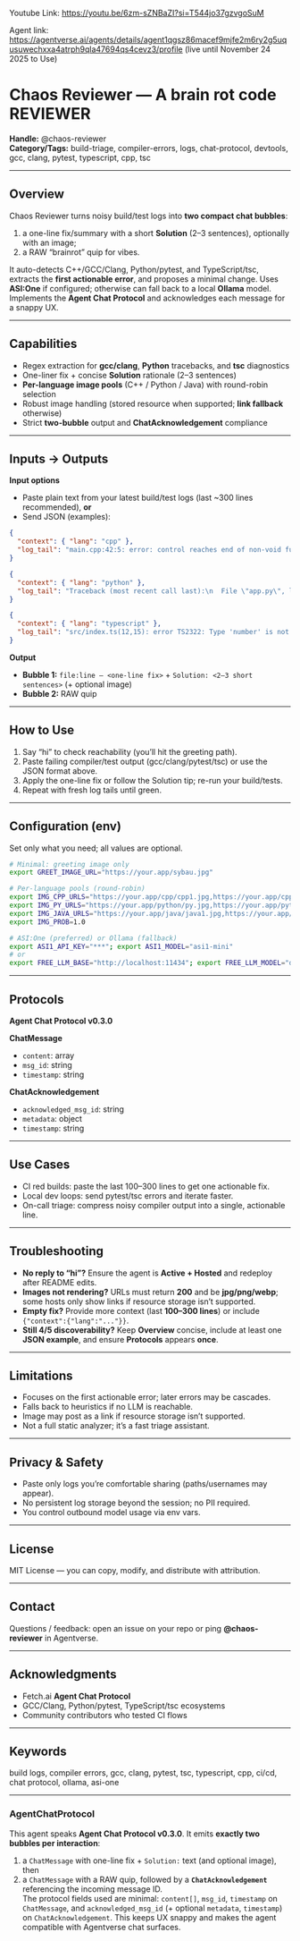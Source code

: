 Youtube Link: https://youtu.be/6zm-sZNBaZI?si=T544jo37gzvgoSuM

Agent link: https://agentverse.ai/agents/details/agent1qgsz86macef9mjfe2m6ry2g5uqusuwechxxa4atrph9qla47694qs4cevz3/profile (live until November 24 2025 to Use)

# Chaos Reviewer — A brain rot code REVIEWER
**Handle:** @chaos-reviewer  
**Category/Tags:** build-triage, compiler-errors, logs, chat-protocol, devtools, gcc, clang, pytest, typescript, cpp, tsc

---

## Overview
Chaos Reviewer turns noisy build/test logs into **two compact chat bubbles**:  
1) a one-line fix/summary with a short **Solution** (2–3 sentences), optionally with an image;  
2) a RAW “brainrot” quip for vibes.  

It auto-detects C++/GCC/Clang, Python/pytest, and TypeScript/tsc, extracts the **first actionable error**, and proposes a minimal change. Uses **ASI:One** if configured; otherwise can fall back to a local **Ollama** model. Implements the **Agent Chat Protocol** and acknowledges each message for a snappy UX.

---

## Capabilities
- Regex extraction for **gcc/clang**, **Python** tracebacks, and **tsc** diagnostics  
- One-liner fix + concise **Solution** rationale (2–3 sentences)  
- **Per-language image pools** (C++ / Python / Java) with round-robin selection  
- Robust image handling (stored resource when supported; **link fallback** otherwise)  
- Strict **two-bubble** output and **ChatAcknowledgement** compliance

---

## Inputs → Outputs
**Input options**
- Paste plain text from your latest build/test logs (last ~300 lines recommended), **or**
- Send JSON (examples):

```json
{
  "context": { "lang": "cpp" },
  "log_tail": "main.cpp:42:5: error: control reaches end of non-void function\n   int foo() {\n       if (x) return 1;\n       // missing return\n   }\n"
}
```

```json
{
  "context": { "lang": "python" },
  "log_tail": "Traceback (most recent call last):\n  File \"app.py\", line 18, in <module>\n    print(1/zero)\nNameError: name 'zero' is not defined\n"
}
```

```json
{
  "context": { "lang": "typescript" },
  "log_tail": "src/index.ts(12,15): error TS2322: Type 'number' is not assignable to type 'string'.\n"
}
```

**Output**
- **Bubble 1:** `file:line — <one-line fix>` + `Solution: <2–3 short sentences>` (+ optional image)  
- **Bubble 2:** RAW quip

---

## How to Use
1. Say “hi” to check reachability (you’ll hit the greeting path).  
2. Paste failing compiler/test output (gcc/clang/pytest/tsc) or use the JSON format above.  
3. Apply the one-line fix or follow the Solution tip; re-run your build/tests.  
4. Repeat with fresh log tails until green.

---

## Configuration (env)
Set only what you need; all values are optional.

```bash
# Minimal: greeting image only
export GREET_IMAGE_URL="https://your.app/sybau.jpg"

# Per-language pools (round-robin)
export IMG_CPP_URLS="https://your.app/cpp/cpp1.jpg,https://your.app/cpp/cpp2.jpg"
export IMG_PY_URLS="https://your.app/python/py.jpg,https://your.app/python/py2.webp"
export IMG_JAVA_URLS="https://your.app/java/java1.jpg,https://your.app/java/java2.png"
export IMG_PROB=1.0

# ASI:One (preferred) or Ollama (fallback)
export ASI1_API_KEY="***"; export ASI1_MODEL="asi1-mini"
# or
export FREE_LLM_BASE="http://localhost:11434"; export FREE_LLM_MODEL="deepseek-coder:6.7b"
```

---

## Protocols
**Agent Chat Protocol v0.3.0**

**ChatMessage**
- `content`: array  
- `msg_id`: string  
- `timestamp`: string

**ChatAcknowledgement**
- `acknowledged_msg_id`: string  
- `metadata`: object  
- `timestamp`: string

---

## Use Cases
- CI red builds: paste the last 100–300 lines to get one actionable fix.  
- Local dev loops: send pytest/tsc errors and iterate faster.  
- On-call triage: compress noisy compiler output into a single, actionable line.

---

## Troubleshooting
- **No reply to “hi”?** Ensure the agent is **Active + Hosted** and redeploy after README edits.  
- **Images not rendering?** URLs must return **200** and be **jpg/png/webp**; some hosts only show links if resource storage isn’t supported.  
- **Empty fix?** Provide more context (last **100–300 lines**) or include `{"context":{"lang":"..."}}`.  
- **Still 4/5 discoverability?** Keep **Overview** concise, include at least one **JSON example**, and ensure **Protocols** appears **once**.

---

## Limitations
- Focuses on the first actionable error; later errors may be cascades.  
- Falls back to heuristics if no LLM is reachable.  
- Image may post as a link if resource storage isn’t supported.  
- Not a full static analyzer; it’s a fast triage assistant.

---

## Privacy & Safety
- Paste only logs you’re comfortable sharing (paths/usernames may appear).  
- No persistent log storage beyond the session; no PII required.  
- You control outbound model usage via env vars.

---

## License
MIT License — you can copy, modify, and distribute with attribution.

---

## Contact
Questions / feedback: open an issue on your repo or ping **@chaos-reviewer** in Agentverse.

---

## Acknowledgments
- Fetch.ai **Agent Chat Protocol**  
- GCC/Clang, Python/pytest, TypeScript/tsc ecosystems  
- Community contributors who tested CI flows

---

## Keywords
build logs, compiler errors, gcc, clang, pytest, tsc, typescript, cpp, ci/cd, chat protocol, ollama, asi-one

---

### AgentChatProtocol
This agent speaks **Agent Chat Protocol v0.3.0**. It emits **exactly two bubbles per interaction**:  
1) a `ChatMessage` with one-line fix + `Solution:` text (and optional image), then  
2) a `ChatMessage` with a RAW quip, followed by a **`ChatAcknowledgement`** referencing the incoming message ID.  
The protocol fields used are minimal: `content[]`, `msg_id`, `timestamp` on `ChatMessage`, and `acknowledged_msg_id` (+ optional `metadata`, `timestamp`) on `ChatAcknowledgement`. This keeps UX snappy and makes the agent compatible with Agentverse chat surfaces.
